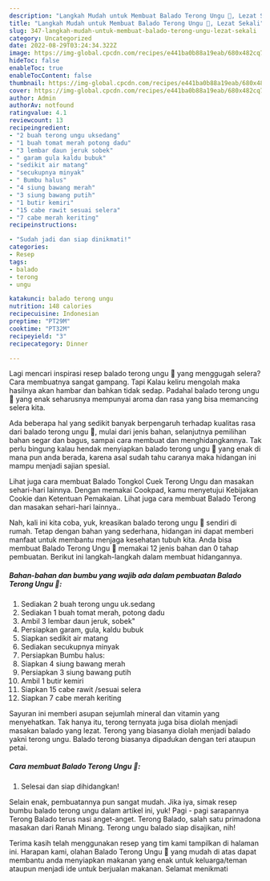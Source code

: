```yaml
---
description: "Langkah Mudah untuk Membuat Balado Terong Ungu 🍆, Lezat Sekali"
title: "Langkah Mudah untuk Membuat Balado Terong Ungu 🍆, Lezat Sekali"
slug: 347-langkah-mudah-untuk-membuat-balado-terong-ungu-lezat-sekali
category: Uncategorized
date: 2022-08-29T03:24:34.322Z
image: https://img-global.cpcdn.com/recipes/e441ba0b88a19eab/680x482cq70/balado-terong-ungu-foto-resep-utama.jpg
hideToc: false
enableToc: true
enableTocContent: false
thumbnail: https://img-global.cpcdn.com/recipes/e441ba0b88a19eab/680x482cq70/balado-terong-ungu-foto-resep-utama.jpg
cover: https://img-global.cpcdn.com/recipes/e441ba0b88a19eab/680x482cq70/balado-terong-ungu-foto-resep-utama.jpg
author: Admin
authorAv: notfound
ratingvalue: 4.1
reviewcount: 13
recipeingredient:
- "2 buah terong ungu uksedang"
- "1 buah tomat merah potong dadu"
- "3 lembar daun jeruk sobek"
- " garam gula kaldu bubuk"
- "sedikit air matang"
- "secukupnya minyak"
- " Bumbu halus"
- "4 siung bawang merah"
- "3 siung bawang putih"
- "1 butir kemiri"
- "15 cabe rawit sesuai selera"
- "7 cabe merah keriting"
recipeinstructions:

- "Sudah jadi dan siap dinikmati!"
categories:
- Resep
tags:
- balado
- terong
- ungu

katakunci: balado terong ungu 
nutrition: 148 calories
recipecuisine: Indonesian
preptime: "PT29M"
cooktime: "PT32M"
recipeyield: "3"
recipecategory: Dinner

---
```



Lagi mencari inspirasi resep balado terong ungu 🍆 yang menggugah selera? Cara membuatnya sangat gampang. Tapi Kalau keliru mengolah maka hasilnya akan hambar dan bahkan tidak sedap. Padahal balado terong ungu 🍆 yang enak seharusnya mempunyai aroma dan rasa yang bisa memancing selera kita.


Ada beberapa hal yang sedikit banyak berpengaruh terhadap kualitas rasa dari balado terong ungu 🍆, mulai dari jenis bahan, selanjutnya pemilihan bahan segar dan bagus, sampai cara membuat dan menghidangkannya. Tak perlu bingung kalau hendak menyiapkan balado terong ungu 🍆 yang enak di mana pun anda berada, karena asal sudah tahu caranya maka hidangan ini mampu menjadi sajian spesial.

Lihat juga cara membuat Balado Tongkol Cuek Terong Ungu dan masakan sehari-hari lainnya. Dengan memakai Cookpad, kamu menyetujui Kebijakan Cookie dan Ketentuan Pemakaian. Lihat juga cara membuat Balado Terong dan masakan sehari-hari lainnya..


Nah, kali ini kita coba, yuk, kreasikan balado terong ungu 🍆 sendiri di rumah. Tetap dengan bahan yang sederhana, hidangan ini dapat memberi manfaat untuk membantu menjaga kesehatan tubuh kita. Anda bisa membuat Balado Terong Ungu 🍆 memakai 12 jenis bahan dan 0 tahap pembuatan. Berikut ini langkah-langkah dalam membuat hidangannya.

<!--inarticleads1-->

##### Bahan-bahan dan bumbu yang wajib ada dalam pembuatan Balado Terong Ungu 🍆:

1. Sediakan 2 buah terong ungu uk.sedang
1. Sediakan 1 buah tomat merah, potong dadu
1. Ambil 3 lembar daun jeruk, sobek&#34;
1. Persiapkan  garam, gula, kaldu bubuk
1. Siapkan sedikit air matang
1. Sediakan secukupnya minyak
1. Persiapkan  Bumbu halus:
1. Siapkan 4 siung bawang merah
1. Persiapkan 3 siung bawang putih
1. Ambil 1 butir kemiri
1. Siapkan 15 cabe rawit /sesuai selera
1. Siapkan 7 cabe merah keriting


Sayuran ini memberi asupan sejumlah mineral dan vitamin yang menyehatkan. Tak hanya itu, terong ternyata juga bisa diolah menjadi masakan balado yang lezat. Terong yang biasanya diolah menjadi balado yakni terong ungu. Balado terong biasanya dipadukan dengan teri ataupun petai. 

<!--inarticleads2-->

##### Cara membuat Balado Terong Ungu 🍆:


1. Selesai dan siap dihidangkan!

Selain enak, pembuatannya pun sangat mudah. Jika iya, simak resep bumbu balado terong ungu dalam artikel ini, yuk! Pagi - pagi sarapannya Terong Balado terus nasi anget-anget. Terong Balado, salah satu primadona masakan dari Ranah Minang. Terong ungu balado siap disajikan, nih! 

Terima kasih telah menggunakan resep yang tim kami tampilkan di halaman ini. Harapan kami, olahan Balado Terong Ungu 🍆 yang mudah di atas dapat membantu anda menyiapkan makanan yang enak untuk keluarga/teman ataupun menjadi ide untuk berjualan makanan. Selamat menikmati
